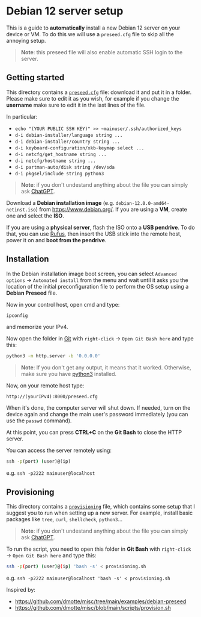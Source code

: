 # Debian 12 server setup

This is a guide to **automatically** install a new Debian 12 server on your device or VM.
To do this we will use a `preseed.cfg` file to skip all the annoying setup.

> **Note**: this preseed file will also enable automatic SSH login to the server.

## Getting started

This directory contains a [`preseed.cfg`](preseed.cfg) file: download it and put it in a folder. Please make sure to edit it as you wish, for example if you change the **username** make sure to edit it in the last lines of the file.

In particular:

- `echo "(YOUR PUBLIC SSH KEY)" >> ~mainuser/.ssh/authorized_keys`
- `d-i debian-installer/language string ...`
- `d-i debian-installer/country string ...`
- `d-i keyboard-configuration/xkb-keymap select ...`
- `d-i netcfg/get_hostname string ...`
- `d-i netcfg/hostname string ...`
- `d-i partman-auto/disk string /dev/sda`
- `d-i pkgsel/include string python3`

> **Note**: if you don't undestand anything about the file you can simply ask [ChatGPT](https://chat.openai.com/).

Download a **Debian installation image** (e.g. `debian-12.0.0-amd64-netinst.iso`) from https://www.debian.org/. If you are using a **VM**, create one and select the **ISO**.

If you are using a **physical server**, flash the ISO onto a **USB pendrive**. To do that, you can use [Rufus](https://rufus.ie/en/), then insert the USB stick into the remote host, power it on and **boot from the pendrive**.

## Installation

In the Debian installation image boot screen, you can select `Advanced options` &rarr; `Automated install` from the menu and wait until it asks you the location of the initial preconfiguration file to perform the OS setup using a **Debian Preseed** file.

Now in your control host, open cmd and type:

```cmd
ipconfig
```

and memorize your IPv4.

Now open the folder in [Git](https://git-scm.com/) with `right-click` &rarr; `Open Git Bash here` and type this:

```bash
python3 -m http.server -b '0.0.0.0'
```

> **Note**: If you don't get any output, it means that it worked. Otherwise, make sure you have [python3](https://www.python.org/) installed.

Now, on your remote host type:

```
http://(yourIPv4):8000/preseed.cfg
```

When it's done, the computer server will shut down. If needed, turn on the device again and change the main user's password immediately (you can use the `passwd` command).

At this point, you can press **CTRL+C** on the **Git Bash** to close the HTTP server.

You can access the server remotely using:

```cmd
ssh -p(port) (user)@(ip)
```

e.g. `ssh -p2222 mainuser@localhost`

## Provisioning

This directory contains a [`provisioning`](provisioning/main.sh) file, which contains some setup that I suggest you to run when setting up a new server. For example, install basic packages like `tree`, `curl`, `shellcheck`, `python3`...

> **Note**: if you don't undestand anything about the file you can simply ask [ChatGPT](https://chat.openai.com/).

To run the script, you need to open this folder in **Git Bash** with `right-click` &rarr; `Open Git Bash here` and type this:

```bash
ssh -p(port) (user)@(ip) 'bash -s' < provisioning.sh
```

e.g. `ssh -p2222 mainuser@localhost 'bash -s' < provisioning.sh`

Inspired by:

- https://github.com/dmotte/misc/tree/main/examples/debian-preseed
- https://github.com/dmotte/misc/blob/main/scripts/provision.sh 
